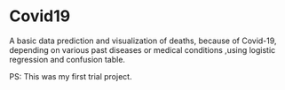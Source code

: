 # Covid19
A basic data prediction and visualization of deaths, because of Covid-19, depending on various past diseases or medical conditions ,using logistic regression and confusion table. 

PS: This was my first trial project.
